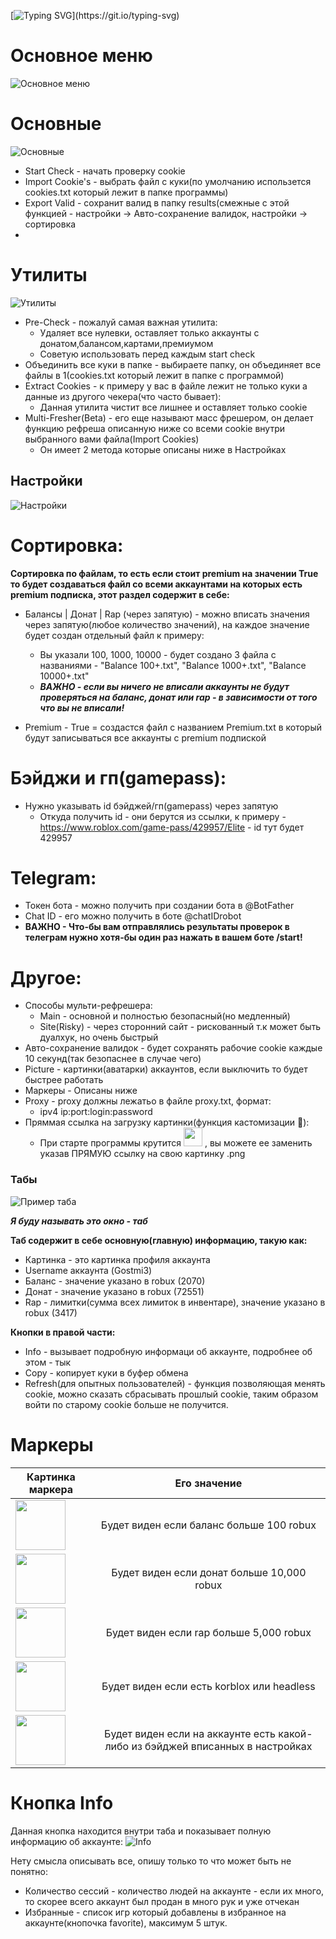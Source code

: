 [![Typing SVG](https://readme-typing-svg.herokuapp.com?font=Rubik+Mono+One&size=39&pause=1000&color=000000&vCenter=true&random=true&width=1500&lines=OtrabTool+by+Gostmi;%D0%9B%D1%83%D1%87%D1%88%D0%B8%D0%B9+%D0%B8%D0%BD%D1%81%D1%82%D1%80%D1%83%D0%BC%D0%B5%D0%BD%D1%82+%D0%B4%D0%BB%D1%8F+%D1%80%D0%B0%D0%B1%D0%BE%D1%82%D1%8B+%D1%81+cookie+roblox!)](https://git.io/typing-svg)

# Основное меню
![](https://i.postimg.cc/3N7RB2L0/Screenshot-677.png "Основное меню")

# Основные
![](https://i.postimg.cc/BQZZnTXt/Screenshot-683.png "Основные")

- Start Check - начать проверку cookie
- Import Cookie's - выбрать файл с куки(по умолчанию использется cookies.txt который лежит в папке программы)
- Export Valid - сохранит валид в папку results(смежные с этой функцией - настройки -> Авто-сохранение валидок, настройки -> сортировка
- 
# Утилиты
![](https://i.postimg.cc/D0HxHQN5/Screenshot-684.png "Утилиты")

- Pre-Check - пожалуй самая важная утилита:
   - Удаляет все нулевки, оставляет только аккаунты с донатом,балансом,картами,премиумом
   - Советую использовать перед каждым start check
- Объединить все куки в папке - выбираете папку, он объединяет все файлы в 1(cookies.txt который лежит в папке с программой)
- Extract Cookies - к примеру у вас в файле лежит не только куки а данные из другого чекера(что часто бывает):
   - Данная утилита чистит все лишнее и оставляет только cookie
- Multi-Fresher(Beta) - его еще называют масс фрешером, он делает функцию рефреша описанную ниже со всеми cookie внутри выбранного вами файла(Import Cookies)
   - Он имеет 2 метода которые описаны ниже в Настройках

## Настройки
![](https://i.postimg.cc/MTB5RJ4K/Screenshot-681.png "Настройки")

# **Сортировка:** 

**Сортировка по файлам, то есть если стоит premium на значении True то будет создаваться файл со всеми аккаунтами на которых есть premium подписка, этот раздел содержит в себе:**

- Балансы | Донат | Rap (через запятую) - можно вписать значения через запятую(любое количество значений), на каждое значение будет создан отдельный файл к примеру:
   - Вы указали 100, 1000, 10000 - будет создано 3 файла с названиями - "Balance 100+.txt", "Balance 1000+.txt", "Balance 10000+.txt"
   - ***ВАЖНО - если вы ничего не вписали аккаунты не будут проверяться на баланс, донат или rap - в зависимости от того что вы не вписали!***
 
- Premium - True = создастся файл с названием Premium.txt в который будут записываться все аккаунты с premium подпиской

# **Бэйджи и гп(gamepass):**
- Нужно указывать id бэйджей/гп(gamepass) через запятую
  - Откуда получить id - они берутся из ссылки, к примеру - https://www.roblox.com/game-pass/429957/Elite - id тут будет 429957

# **Telegram:**
- Токен бота - можно получить при создании бота в @BotFather
- Chat ID - его можно получить в боте @chatIDrobot
- **ВАЖНО - Что-бы вам отправлялись результаты проверок в телеграм нужно хотя-бы один раз нажать в вашем боте /start!**

# **Другое:**
- Способы мульти-рефрешера:
  - Main - основной и полностью безопасный(но медленный)
  - Site(Risky) - через сторонний сайт - рискованный т.к может быть дуалхук, но очень быстрый
- Авто-сохранение валидок - будет сохранять рабочие cookie каждые 10 секунд(так безопаснее в случае чего)
- Picture - картинки(аватарки) аккаунтов, если выключить то будет быстрее работать
- Маркеры - Описаны ниже
- Proxy - proxy должны лежатьо в файле proxy.txt, формат:
   - ipv4 ip:port:login:password 
- Пряммая ссылка на загрузку картинки(функция кастомизации :moyai:):
   - При старте программы крутится <img src="https://i.postimg.cc/bYQRpCLj/pngegg-modified.png" width="30" height="30"> , вы можете ее заменить указав ПРЯМУЮ ссылку на свою картинку .png

### Табы
![](https://i.postimg.cc/pTQVpp2W/Screenshot-678.png "Пример таба")
 
***Я буду называть это окно - таб***

**Таб содержит в себе основную(главную) информацию, такую как:**
- Картинка - это картинка профиля аккаунта
- Username аккаунта (Gostmi3)
- Баланс - значение указано в robux (2070)
- Донат - значение указано в robux (72551)
- Rap - лимитки(сумма всех лимиток в инвентаре), значение указано в robux (3417)

**Кнопки в правой части:**
- Info - вызывает подробную информаци об аккаунте, подробнее об этом - тык
- Copy - копирует куки в буфер обмена
- Refresh(для опытных пользователей) - функция позволяющая менять cookie, можно сказать сбрасывать прошлый cookie, таким образом войти по старому cookie больше не получится.

 # Маркеры

| Картинка маркера | Его значение |
|----------------|:---------:|
| <img src="https://i.postimg.cc/25jZz7kj/66ce4363c927b327580622de-1500-robux-read-disc-roblox-Photoroom.png" width="80" height="80"> | Будет виден если баланс больше 100 robux |
| <img src="https://i.postimg.cc/LXwY3dzh/images-Photoroom.png" width="80" height="80"> | Будет виден если донат больше 10,000 robux |
| <img src="https://i.postimg.cc/mkLqjqBf/no-Filter-Photoroom.png" width="80" height="80"> | Будет виден если rap больше 5,000 robux |
| <img src="https://i.postimg.cc/zvqCgY5W/no-Filter-Photoroom-2.png" width="80" height="80"> | Будет виден если есть korblox или headless |
| <img src="https://i.postimg.cc/FHFhnWFZ/images-Photoroom-1.png" width="80" height="80"> | Будет виден если на аккаунте есть какой-либо из бэйджей вписанных в настройках |


# Кнопка Info
Данная кнопка находится внутри таба и показывает полную информацию об аккаунте:
![](https://i.postimg.cc/0NG2NcdM/Screenshot-685.png "Info")

Нету смысла описывать все, опишу только то что может быть не понятно:
- Количество сессий - количество людей на аккаунте - если их много, то скорее всего аккаунт был продан в много рук и уже отчекан
- Избранные - список игр который добавлены в избранное на аккаунте(кнопочка favorite), максимум 5 штук.

